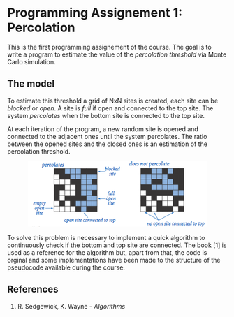 # Programming Assignement 1: Percolation

This is the first programming assignement of the course. The goal is to write a program to estimate the value of the *percolation threshold* via Monte Carlo simulation.

## The model

To estimate this threshold a grid of NxN sites is created, each site can be *blocked* or *open*. A site is *full* if open and connected to the top site. The system *percolates* when the bottom site is connected to the top site.

At each iteration of the program, a new random site is opened and connected to the adjacent ones until the system percolates. The ratio between the opened sites and the closed ones is an estimation of the percolation threshold.

<div align="center">
<img src=".imgs/percolates.png" height=150/>
</div>

To solve this problem is necessary to implement a quick algorithm to continuously check if the bottom and top site are connected. The book [1] is used as a reference for the algorithm but, apart from that, the code is orginal and some implementations have been made to the structure of the pseudocode available during the course.

## References

1. R. Sedgewick, K. Wayne - *Algorithms*